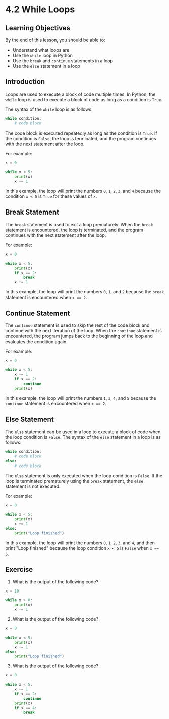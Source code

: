 # 4.2 While Loops

## Learning Objectives

By the end of this lesson, you should be able to:

- Understand what loops are
- Use the `while` loop in Python
- Use the `break` and `continue` statements in a loop
- Use the `else` statement in a loop

## Introduction

Loops are used to execute a block of code multiple times. In Python, the `while` loop is used to execute a block of code as long as a condition is `True`.

The syntax of the `while` loop is as follows:

```python
while condition:
    # code block
```

The code block is executed repeatedly as long as the condition is `True`. If the condition is `False`, the loop is terminated, and the program continues with the next statement after the loop.

For example:

```python
x = 0

while x < 5:
    print(x)
    x += 1
```

In this example, the loop will print the numbers `0`, `1`, `2`, `3`, and `4` because the condition `x < 5` is `True` for these values of `x`.

## Break Statement

The `break` statement is used to exit a loop prematurely. When the `break` statement is encountered, the loop is terminated, and the program continues with the next statement after the loop.

For example:

```python
x = 0

while x < 5:
    print(x)
    if x == 2:
        break
    x += 1
```

In this example, the loop will print the numbers `0`, `1`, and `2` because the `break` statement is encountered when `x == 2`.

## Continue Statement

The `continue` statement is used to skip the rest of the code block and continue with the next iteration of the loop. When the `continue` statement is encountered, the program jumps back to the beginning of the loop and evaluates the condition again.

For example:

```python
x = 0

while x < 5:
    x += 1
    if x == 2:
        continue
    print(x)
```

In this example, the loop will print the numbers `1`, `3`, `4`, and `5` because the `continue` statement is encountered when `x == 2`.

## Else Statement

The `else` statement can be used in a loop to execute a block of code when the loop condition is `False`. The syntax of the `else` statement in a loop is as follows:

```python
while condition:
    # code block
else:
    # code block
```

The `else` statement is only executed when the loop condition is `False`. If the loop is terminated prematurely using the `break` statement, the `else` statement is not executed.

For example:

```python
x = 0

while x < 5:
    print(x)
    x += 1
else:
    print("Loop finished")
```

In this example, the loop will print the numbers `0`, `1`, `2`, `3`, and `4`, and then print "Loop finished" because the loop condition `x < 5` is `False` when `x == 5`.

## Exercise

1. What is the output of the following code?

```python
x = 10

while x > 0:
    print(x)
    x -= 1
```

2. What is the output of the following code?

```python
x = 0

while x < 5:
    print(x)
    x += 1
else:
    print("Loop finished")
```

3. What is the output of the following code?

```python
x = 0

while x < 5:
    x += 1
    if x == 2:
        continue
    print(x)
    if x == 4:
        break
```

